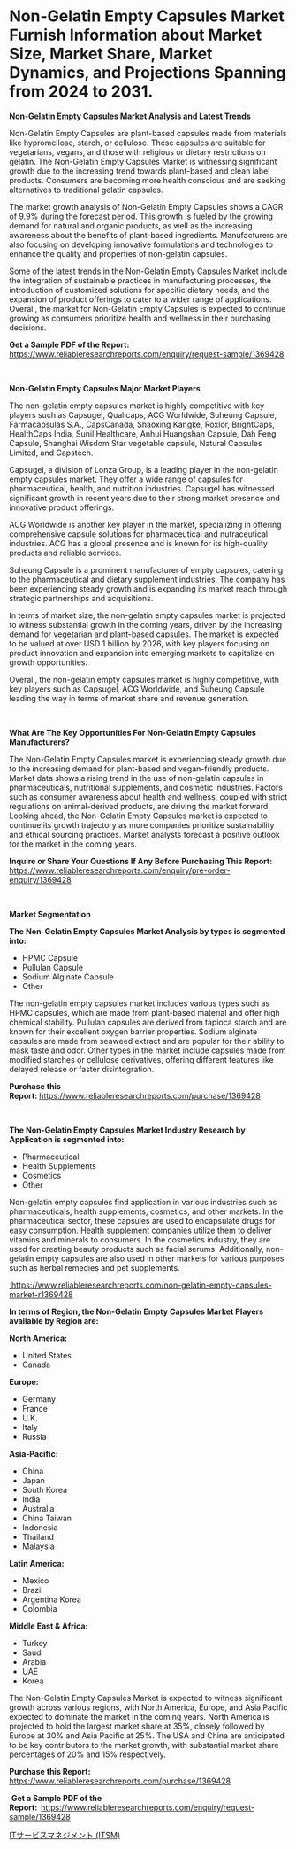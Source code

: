 <p><h1>Non-Gelatin Empty Capsules Market Furnish Information about Market Size, Market Share, Market Dynamics, and Projections Spanning from 2024 to 2031.</h1></p><p><strong>Non-Gelatin Empty Capsules Market Analysis and Latest Trends</strong></p>
<p><p>Non-Gelatin Empty Capsules are plant-based capsules made from materials like hypromellose, starch, or cellulose. These capsules are suitable for vegetarians, vegans, and those with religious or dietary restrictions on gelatin. The Non-Gelatin Empty Capsules Market is witnessing significant growth due to the increasing trend towards plant-based and clean label products. Consumers are becoming more health conscious and are seeking alternatives to traditional gelatin capsules.</p><p>The market growth analysis of Non-Gelatin Empty Capsules shows a CAGR of 9.9% during the forecast period. This growth is fueled by the growing demand for natural and organic products, as well as the increasing awareness about the benefits of plant-based ingredients. Manufacturers are also focusing on developing innovative formulations and technologies to enhance the quality and properties of non-gelatin capsules.</p><p>Some of the latest trends in the Non-Gelatin Empty Capsules Market include the integration of sustainable practices in manufacturing processes, the introduction of customized solutions for specific dietary needs, and the expansion of product offerings to cater to a wider range of applications. Overall, the market for Non-Gelatin Empty Capsules is expected to continue growing as consumers prioritize health and wellness in their purchasing decisions.</p></p>
<p><strong>Get a Sample PDF of the Report:&nbsp;</strong> <a href="https://www.reliableresearchreports.com/enquiry/request-sample/1369428">https://www.reliableresearchreports.com/enquiry/request-sample/1369428</a></p>
<p>&nbsp;</p>
<p><strong>Non-Gelatin Empty Capsules Major Market Players</strong></p>
<p><p>The non-gelatin empty capsules market is highly competitive with key players such as Capsugel, Qualicaps, ACG Worldwide, Suheung Capsule, Farmacapsulas S.A., CapsCanada, Shaoxing Kangke, Roxlor, BrightCaps, HealthCaps India, Sunil Healthcare, Anhui Huangshan Capsule, Dah Feng Capsule, Shanghai Wisdom Star vegetable capsule, Natural Capsules Limited, and Capstech.</p><p>Capsugel, a division of Lonza Group, is a leading player in the non-gelatin empty capsules market. They offer a wide range of capsules for pharmaceutical, health, and nutrition industries. Capsugel has witnessed significant growth in recent years due to their strong market presence and innovative product offerings.</p><p>ACG Worldwide is another key player in the market, specializing in offering comprehensive capsule solutions for pharmaceutical and nutraceutical industries. ACG has a global presence and is known for its high-quality products and reliable services.</p><p>Suheung Capsule is a prominent manufacturer of empty capsules, catering to the pharmaceutical and dietary supplement industries. The company has been experiencing steady growth and is expanding its market reach through strategic partnerships and acquisitions.</p><p>In terms of market size, the non-gelatin empty capsules market is projected to witness substantial growth in the coming years, driven by the increasing demand for vegetarian and plant-based capsules. The market is expected to be valued at over USD 1 billion by 2026, with key players focusing on product innovation and expansion into emerging markets to capitalize on growth opportunities.</p><p>Overall, the non-gelatin empty capsules market is highly competitive, with key players such as Capsugel, ACG Worldwide, and Suheung Capsule leading the way in terms of market share and revenue generation.</p></p>
<p>&nbsp;</p>
<p><strong>What Are The Key Opportunities For Non-Gelatin Empty Capsules Manufacturers?</strong></p>
<p><p>The Non-Gelatin Empty Capsules market is experiencing steady growth due to the increasing demand for plant-based and vegan-friendly products. Market data shows a rising trend in the use of non-gelatin capsules in pharmaceuticals, nutritional supplements, and cosmetic industries. Factors such as consumer awareness about health and wellness, coupled with strict regulations on animal-derived products, are driving the market forward. Looking ahead, the Non-Gelatin Empty Capsules market is expected to continue its growth trajectory as more companies prioritize sustainability and ethical sourcing practices. Market analysts forecast a positive outlook for the market in the coming years.</p></p>
<p><strong>Inquire or Share Your Questions If Any Before Purchasing This Report:</strong> <a href="https://www.reliableresearchreports.com/enquiry/pre-order-enquiry/1369428">https://www.reliableresearchreports.com/enquiry/pre-order-enquiry/1369428</a></p>
<p>&nbsp;</p>
<p><strong>Market Segmentation</strong></p>
<p><strong>The Non-Gelatin Empty Capsules Market Analysis by types is segmented into:</strong></p>
<p><ul><li>HPMC Capsule</li><li>Pullulan Capsule</li><li>Sodium Alginate Capsule</li><li>Other</li></ul></p>
<p><p>The non-gelatin empty capsules market includes various types such as HPMC capsules, which are made from plant-based material and offer high chemical stability. Pullulan capsules are derived from tapioca starch and are known for their excellent oxygen barrier properties. Sodium alginate capsules are made from seaweed extract and are popular for their ability to mask taste and odor. Other types in the market include capsules made from modified starches or cellulose derivatives, offering different features like delayed release or faster disintegration.</p></p>
<p><strong>Purchase this Report:&nbsp;</strong><a href="https://www.reliableresearchreports.com/purchase/1369428">https://www.reliableresearchreports.com/purchase/1369428</a></p>
<p>&nbsp;</p>
<p><strong>The Non-Gelatin Empty Capsules Market Industry Research by Application is segmented into:</strong></p>
<p><ul><li>Pharmaceutical</li><li>Health Supplements</li><li>Cosmetics</li><li>Other</li></ul></p>
<p><p>Non-gelatin empty capsules find application in various industries such as pharmaceuticals, health supplements, cosmetics, and other markets. In the pharmaceutical sector, these capsules are used to encapsulate drugs for easy consumption. Health supplement companies utilize them to deliver vitamins and minerals to consumers. In the cosmetics industry, they are used for creating beauty products such as facial serums. Additionally, non-gelatin empty capsules are also used in other markets for various purposes such as herbal remedies and pet supplements.</p></p>
<p><a href="https://www.reliableresearchreports.com/non-gelatin-empty-capsules-market-r1369428">&nbsp;https://www.reliableresearchreports.com/non-gelatin-empty-capsules-market-r1369428</a></p>
<p><strong>In terms of Region, the Non-Gelatin Empty Capsules Market Players available by Region are:</strong></p>
<p>
    <p> <strong> North America: </strong>
        <ul>
            <li>United States</li>
            <li>Canada</li>
        </ul>
        </p> 
    <p> <strong> Europe: </strong>
        <ul>
            <li>Germany</li>
            <li>France</li>
            <li>U.K.</li>
            <li>Italy</li>
            <li>Russia</li>
        </ul>
        </p> 
    <p> <strong> Asia-Pacific: </strong>
        <ul>
            <li>China</li>
            <li>Japan</li>
            <li>South Korea</li>
            <li>India</li>
            <li>Australia</li>
            <li>China Taiwan</li>
            <li>Indonesia</li>
            <li>Thailand</li>
            <li>Malaysia</li>
        </ul>
        </p> 
    <p> <strong> Latin America: </strong>
        <ul>
            <li>Mexico</li>
            <li>Brazil</li>
            <li>Argentina Korea</li>
            <li>Colombia</li>
        </ul>
        </p> 
    <p> <strong> Middle East & Africa: </strong>
        <ul>
            <li>Turkey</li>
            <li>Saudi</li>
            <li>Arabia</li>
            <li>UAE</li>
            <li>Korea</li>
        </ul>
    </p>
    </p>
<p><p>The Non-Gelatin Empty Capsules Market is expected to witness significant growth across various regions, with North America, Europe, and Asia Pacific expected to dominate the market in the coming years. North America is projected to hold the largest market share at 35%, closely followed by Europe at 30% and Asia Pacific at 25%. The USA and China are anticipated to be key contributors to the market growth, with substantial market share percentages of 20% and 15% respectively.</p></p>
<p><strong>Purchase this Report: </strong><a href="https://www.reliableresearchreports.com/purchase/1369428">https://www.reliableresearchreports.com/purchase/1369428</a></p>
<p>&nbsp;<strong>Get a Sample PDF of the Report:&nbsp;&nbsp;</strong><a href="https://www.reliableresearchreports.com/enquiry/request-sample/1369428">https://www.reliableresearchreports.com/enquiry/request-sample/1369428</a></p>
<p><strong></strong></p>
<p><p><a href="https://medium.com/@laceyzemlak1/it%E3%82%B5%E3%83%BC%E3%83%93%E3%82%B9%E7%AE%A1%E7%90%86-itsm-%E5%B8%82%E5%A0%B4%E3%83%AC%E3%83%9D%E3%83%BC%E3%83%88%E3%81%AF-%E3%81%93%E3%81%AE%E5%B8%82%E5%A0%B4%E3%81%AE%E6%9C%80%E6%96%B0%E3%81%AE%E3%83%88%E3%83%AC%E3%83%B3%E3%83%89%E3%81%A8%E6%88%90%E9%95%B7%E6%A9%9F%E4%BC%9A%E3%82%92%E6%98%8E%E3%82%89%E3%81%8B%E3%81%AB%E3%81%97%E3%81%A6%E3%81%84%E3%81%BE%E3%81%99-d6d672532cf7">ITサービスマネジメント (ITSM)</a></p></p>